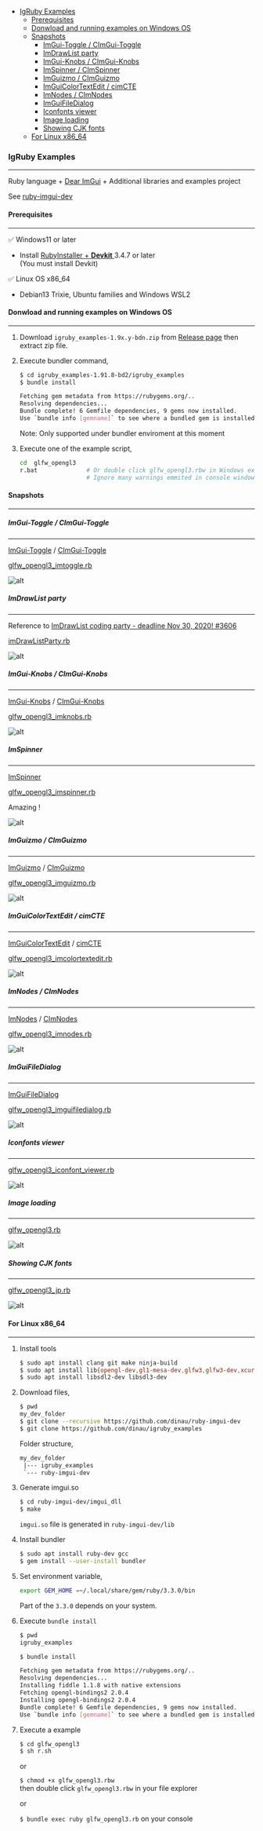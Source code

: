 <!-- START doctoc generated TOC please keep comment here to allow auto update -->
<!-- DON'T EDIT THIS SECTION, INSTEAD RE-RUN doctoc TO UPDATE -->

- [IgRuby Examples](#igruby-examples)
  - [Prerequisites](#prerequisites)
  - [Donwload and running examples on Windows OS](#donwload-and-running-examples-on-windows-os)
  - [Snapshots](#snapshots)
    - [ImGui-Toggle / CImGui-Toggle](#imgui-toggle--cimgui-toggle)
    - [ImDrawList party](#imdrawlist-party)
    - [ImGui-Knobs / CImGui-Knobs](#imgui-knobs--cimgui-knobs)
    - [ImSpinner / CImSpinner](#imspinner--cimspinner)
    - [ImGuizmo / CImGuizmo](#imguizmo--cimguizmo)
    - [ImGuiColorTextEdit / cimCTE](#imguicolortextedit--cimcte)
    - [ImNodes / CImNodes](#imnodes--cimnodes)
    - [ImGuiFileDialog](#imguifiledialog)
    - [Iconfonts viewer](#iconfonts-viewer)
    - [Image loading](#image-loading)
    - [Showing CJK fonts](#showing-cjk-fonts)
  - [For Linux x86_64](#for-linux-x86_64)

<!-- END doctoc generated TOC please keep comment here to allow auto update -->

### IgRuby Examples

---

Ruby language + [Dear ImGui](https://github.com/ocornut/imgui) + Additional libraries and examples project

See [ruby-imgui-dev](https://github.com/dinau/ruby-imgui-dev) 

#### Prerequisites

---

✅ Windows11 or later  
- Install [RubyInstaller + **Devkit** ](https://rubyinstaller.org/downloads/) 3.4.7 or later  
  (You must install Devkit)

✅  Linux OS x86_64 
- Debian13 Trixie, Ubuntu families and Windows WSL2


#### Donwload and running examples on Windows OS
---

1. Download `igruby_examples-1.9x.y-bdn.zip` from [Release page](https://github.com/dinau/igruby_examples/releases) then extract zip file.
1. Execute bundler command,

   ```sh
   $ cd igruby_examples-1.91.8-bd2/igruby_examples
   $ bundle install

   Fetching gem metadata from https://rubygems.org/..
   Resolving dependencies...
   Bundle complete! 6 Gemfile dependencies, 9 gems now installed.
   Use `bundle info [gemname]` to see where a bundled gem is installed.
   ```

   Note: Only supported under bundler enviroment at this moment 

1. Execute one of the example script,

   ```sh
   cd  glfw_opengl3
   r.bat              # Or double click glfw_opengl3.rbw in Windows explorer
                      # Ignore many warnings emmited in console window
   ```


#### Snapshots

---



##### ImGui-Toggle / CImGui-Toggle

---

[ImGui-Toggle](https://github.com/cmdwtf/imgui_toggle) / [CImGui-Toggle](https://github.com/dinau/cimgui_toggle)

[glfw_opengl3_imtoggle.rb](https://github.com/dinau/igruby_examples/blob/main/glfw_opengl3_imtoggle/glfw_opengl3_imtoggle.rb)  

![alt](https://github.com/dinau/igruby_examples/raw/main/img/imtoggle.png)  

##### ImDrawList party 

---

Reference to [ImDrawList coding party - deadline Nov 30, 2020! #3606](https://github.com/ocornut/imgui/issues/3606)

[imDrawListParty.rb](https://github.com/dinau/igruby_examples/blob/main/glfw_opengl3_imdrawlistparty/imDrawListParty.rb)  

![alt](https://github.com/dinau/igruby_examples/raw/main/img/imdrawlistparty.gif)  

##### ImGui-Knobs / CImGui-Knobs

---

[ImGui-Knobs](https://github.com/altschuler/imgui-knobs) / [CImGui-Knobs](https://github.com/dinau/cimgui-knobs)

[glfw_opengl3_imknobs.rb](glfw_opengl3_imknobs/glfw_opengl3_imknobs.rb)

![alt](img/imknobs.png)  

##### ImSpinner 

---

[ImSpinner](https://github.com/dalerank/imspinner)

[glfw_opengl3_imspinner.rb](glfw_opengl3_imspinner/glfw_opengl3_imspinner.rb)  

Amazing !

![alt](img/imspinner.gif)


##### ImGuizmo / CImGuizmo

---

[ImGuizmo](https://github.com/CedricGuillemet/ImGuizmo) / [CImGuizmo](https://github.com/cimgui/cimguizmo)

[glfw_opengl3_imguizmo.rb](glfw_opengl3_imguizmo/glfw_opengl3_imguizmo.rb)  

![alt](img/imguizmo.png)

##### ImGuiColorTextEdit / cimCTE

---

[ImGuiColorTextEdit](https://github.com/santaclose/ImGuiColorTextEdit) / [cimCTE](https://github.com/cimgui/cimCTE) 

[glfw_opengl3_imcolortextedit.rb](https://github.com/dinau/igruby_examples/blob/main/glfw_opengl3_imcolortextedit/glfw_opengl3_imcolortextedit.rb)  

![alt](img/imcolortextedit.png)

##### ImNodes / CImNodes

---

[ImNodes](https://github.com/Nelarius/imnodes) / [CImNodes](https://github.com/cimgui/cimnodes)

[glfw_opengl3_imnodes.rb](https://github.com/dinau/igruby_examples/blob/main/glfw_opengl3_imnodes/glfw_opengl3_imnodes.rb)  

![alt](https://github.com/dinau/igruby_examples/raw/main/img/imnodes.png)

##### ImGuiFileDialog 

---

[ImGuiFileDialog](https://github.com/aiekick/ImGuiFileDialog)

[glfw_opengl3_imguifiledialog.rb](https://github.com/dinau/igruby_examples/blob/main/glfw_opengl3_imguifiledialog/glfw_opengl3_imguifiledialog.rb)  

![alt](https://github.com/dinau/igruby_examples/raw/main/img/imguifiledialog.png)

##### Iconfonts viewer

---

[glfw_opengl3_iconfont_viewer.rb](https://github.com/dinau/igruby_examples/blob/main/glfw_opengl3_iconfont_viewer/glfw_opengl3_iconfont_viewer.rb)

![alt](img/iconfont_viewer.png)

##### Image loading

---

[glfw_opengl3.rb](https://github.com/dinau/igruby_examples/blob/main/glfw_opengl3/glfw_opengl3.rb)

![alt](https://github.com/dinau/igruby_examples/raw/main/img/glfw_opengl3.gif)  

##### Showing CJK fonts

---

[glfw_opengl3_jp.rb](https://github.com/dinau/igruby_examples/blob/main/glfw_opengl3_jp/glfw_opengl3_jp.rb)

![alt](https://github.com/dinau/igruby_examples/raw/main/img/glfw_opengl3_jp.png)



#### For Linux x86_64

---
1. Install tools 

   ```sh
   $ sudo apt install clang git make ninja-build
   $ sudo apt install lib{opengl-dev,gl1-mesa-dev,glfw3,glfw3-dev,xcursor-dev,xinerama-dev,xi-dev}
   $ sudo apt install libsdl2-dev libsdl3-dev
   ```

1. Download files,

   ```sh
   $ pwd 
   my_dev_folder
   $ git clone --recursive https://github.com/dinau/ruby-imgui-dev
   $ git clone https://github.com/dinau/igruby_examples
   ```
   
      Folder structure,
   
      ```txt
      my_dev_folder
       |--- igruby_examples
       `--- ruby-imgui-dev
      ```

1. Generate imgui.so
   
   ```sh
   $ cd ruby-imgui-dev/imgui_dll
   $ make
   ```

   `imgui.so` file is generated in `ruby-imgui-dev/lib`
   
1. Install bundler

   ```sh
   $ sudo apt install ruby-dev gcc
   $ gem install --user-install bundler
   ```

1. Set environment variable,

   ```sh
   export GEM_HOME =~/.local/share/gem/ruby/3.3.0/bin
   ```

   Part of the `3.3.0` depends on your system.

1. Execute `bundle install`

   ```sh
   $ pwd 
   igruby_examples

   $ bundle install

   Fetching gem metadata from https://rubygems.org/..
   Resolving dependencies...
   Installing fiddle 1.1.8 with native extensions
   Fetching opengl-bindings2 2.0.4
   Installing opengl-bindings2 2.0.4
   Bundle complete! 6 Gemfile dependencies, 9 gems now installed.
   Use `bundle info [gemname]` to see where a bundled gem is installed.
   ```

1. Execute a example

   ```sh
   $ cd glfw_opengl3
   $ sh r.sh 
   ```

   or 
   
   `$ chmod +x glfw_opengl3.rbw`  
   then double click `glfw_opengl3.rbw` in your file explorer 

   or

   `$ bundle exec ruby glfw_opengl3.rb` on your console
